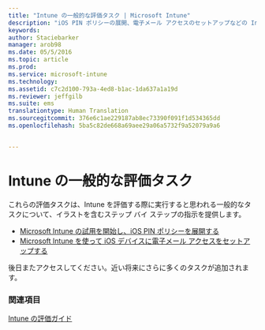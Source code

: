 ```yaml
---
title: "Intune の一般的な評価タスク | Microsoft Intune"
description: "iOS PIN ポリシーの展開、電子メール アクセスのセットアップなどの Intune を使用して実行する一般的なタスクのリストとリンク"
keywords: 
author: Staciebarker
manager: arob98
ms.date: 05/5/2016
ms.topic: article
ms.prod: 
ms.service: microsoft-intune
ms.technology: 
ms.assetid: c7c2d100-793a-4ed8-b1ac-1da637a1a19d
ms.reviewer: jeffgilb
ms.suite: ems
translationtype: Human Translation
ms.sourcegitcommit: 376e6c1ae229187ab8ec73390f091f1d534365dd
ms.openlocfilehash: 5ba5c82de668a69aee29a06a5732f9a52079a9a6


---
```



# Intune の一般的な評価タスク

これらの評価タスクは、Intune を評価する際に実行すると思われる一般的なタスクについて、イラストを含むステップ バイ ステップの指示を提供します。

- [Microsoft Intune の試用を開始し、iOS PIN ポリシーを展開する](start-a-microsoft-intune-trial-and-deploy-ios-pin-policy.md)
- [Microsoft Intune を使って iOS デバイスに電子メール アクセスをセットアップする](set-up-email-access-for-ios-devices-using-microsoft-intune.md)

後日またアクセスしてください。近い将来にさらに多くのタスクが追加されます。

### 関連項目
[Intune の評価ガイド](get-started-with-a-30-day-trial-of-microsoft-intune.md)



<!--HONumber=Jul16_HO3-->


